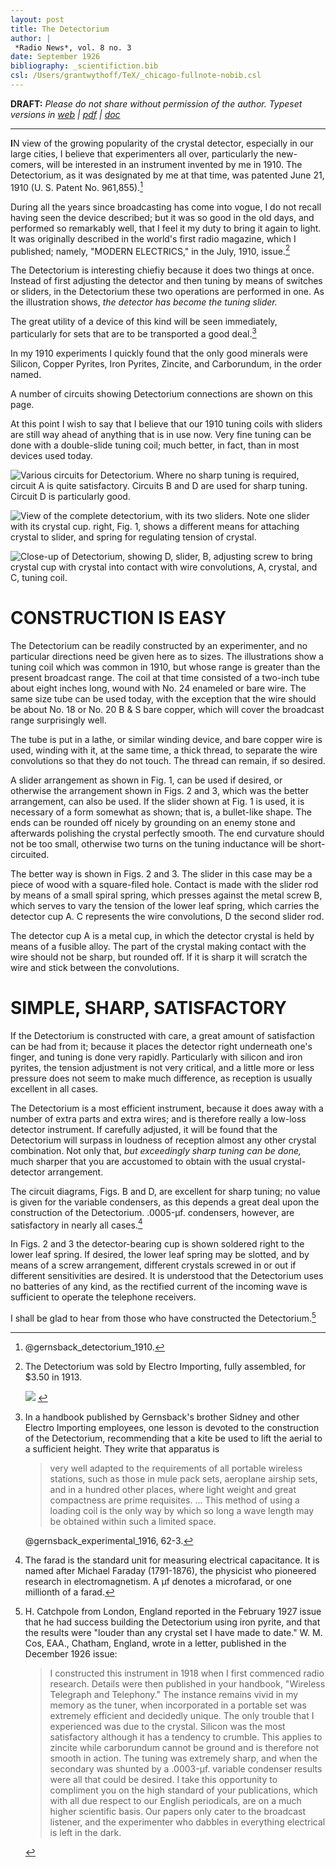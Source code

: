 ```yaml
---
layout: post
title: The Detectorium
author: |
 *Radio News*, vol. 8 no. 3
date: September 1926
bibliography: _scientifiction.bib
csl: /Users/grantwythoff/TeX/_chicago-fullnote-nobib.csl
---
```


**DRAFT:** *Please do not share without permission of the author. Typeset versions in [web](http://gernsback.wythoff.net/192609_the_detectorium.html) \| [pdf](https://github.com/gwijthoff/perversity_of_things/blob/gh-pages/typeset_drafts/192609_the_detectorium.pdf?raw=true) \| [doc](https://github.com/gwijthoff/perversity_of_things/blob/gh-pages/typeset_drafts/192609_the_detectorium.docx)*

* * * * * * * * 

**I**N view of the growing popularity of the crystal detector, especially in our large cities, I believe that experimenters all over, particularly the new-comers, will be interested in an instrument invented by me in 1910. The Detectorium, as it was designated by me at that time, was patented June 21, 1910 (U. S. Patent No. 961,855).[^855]

During all the years since broadcasting has come into vogue, I do not recall having seen the device described; but it was so good in the old days, and performed so remarkably well, that I feel it my duty to bring it again to light. It was originally described in the world's first radio magazine, which I published; namely, "MODERN ELECTRICS," in the July, 1910, issue.[^dtc]

The Detectorium is interesting chiefiy because it does two things at once. Instead of first adjusting the detector and then tuning by means of switches or sliders, in the Detectorium these two operations are performed in one. As the illustration shows, *the detector has become the tuning slider.*

The great utility of a device of this kind will be seen immediately, particularly for sets that are to be transported a good deal.[^prt]

In my 1910 experiments I quickly found that the only good minerals were Silicon, Copper Pyrites, Iron Pyrites, Zincite, and Carborundum, in the order named.

A number of circuits showing Detectorium connections are shown on this page.

At this point I wish to say that I believe that our 1910 tuning coils with sliders are still way ahead of anything that is in use now. Very fine tuning can be done with a double-slide tuning coil; much better, in fact, than in most devices used today.

![Various circuits for Detectorium.  Where no sharp tuning is required, circuit A is quite satisfactory.  Circuits B and D are used for sharp tuning.  Circuit D is particularly good.](images/detectorium1.png)

![View of the complete detectorium, with its two sliders.  Note one slider with its crystal cup.  right, Fig. 1, shows a different means for attaching crystal to slider, and spring for regulating tension of crystal.](images/detectorium2.png)

![Close-up of Detectorium, showing D, slider, B, adjusting screw to bring crystal cup with crystal into contact with wire convolutions, A, crystal, and C, tuning coil.](images/detectorium3.png)

CONSTRUCTION IS EASY
=====================

The Detectorium can be readily constructed by an experimenter, and no particular directions need be given here as to sizes. The illustrations show a tuning coil which was common in 1910, but whose range is greater than the present broadcast range. The coil at that time consisted of a two-inch tube about eight inches long, wound with No. 24 enameled or bare wire. The same size tube can be used today, with the exception that the wire should be about No. 18 or No. 20 B & S bare copper, which will cover the broadcast range surprisingly well.

The tube is put in a lathe, or similar winding device, and bare copper wire is used, winding with it, at the same time, a thick thread, to separate the wire convolutions so that they do not touch. The thread can remain, if so desired.

A slider arrangement as shown in Fig. 1, can be used if desired, or otherwise the arrangement shown in Figs. 2 and 3, which was the better arrangement, can also be used. If the slider shown at Fig. 1 is used, it is necessary of a form somewhat as shown; that is, a bullet-like shape. The ends can be rounded off nicely by grounding on an enemy stone and afterwards polishing the crystal perfectly smooth. The end curvature should not be too small, otherwise two turns on the tuning inductance will be short-circuited.

The better way is shown in Figs. 2 and 3. The slider in this case may be a piece of wood with a square-filed hole. Contact is made with the slider rod by means of a small spiral spring, which presses against the metal screw B, which serves to vary the tension of the lower leaf spring, which carries the detector cup A. C represents the wire convolutions, D the second slider rod.

The detector cup A is a metal cup, in which the detector crystal is held by means of a fusible alloy. The part of the crystal making contact with the wire should not be sharp, but rounded off. If it is sharp it will scratch the wire and stick between the convolutions.

SIMPLE, SHARP, SATISFACTORY
============================

If the Detectorium is constructed with care, a great amount of satisfaction can be had from it; because it places the detector right underneath one's finger, and tuning is done very rapidly. Particularly with silicon and iron pyrites, the tension adjustment is not very critical, and a little more or less pressure does not seem to make much difference, as reception is usually excellent in all cases.

The Detectorium is a most efficient instrument, because it does away with a number of extra parts and extra wires; and is therefore really a low-loss detector instrument. If carefully adjusted, it will be found that the Detectorium will surpass in loudness of reception almost any other crystal combination. Not only that, *but exceedingly sharp tuning can be done,* much sharper that you are accustomed to obtain with the usual crystal-detector arrangement. 

The circuit diagrams, Figs. B and D, are excellent for sharp tuning; no value is given for the variable condensers, as this depends a great deal upon the construction of the Detectorium. .0005-µf. condensers, however, are satisfactory in nearly all cases.[^frd]

In Figs. 2 and 3 the detector-bearing cup is shown soldered right to the lower leaf spring. If desired, the lower leaf spring may be slotted, and by means of a screw arrangement, different crystals screwed in or out if different sensitivities are desired. It is understood that the Detectorium uses no batteries of any kind, as the rectified current of the incoming wave is sufficient to operate the telephone receivers.

I shall be glad to hear from those who have constructed the Detectorium.[^rdr]

[^rdr]: H. Catchpole from London, England reported in the February 1927 issue that he had success building the Detectorium using iron pyrite, and that the results were "louder than any crystal set I have made to date."  W. M. Cos, EAA., Chatham, England, wrote in a letter, published in the December 1926 issue:

    > I constructed this instrument in 1918 when I first commenced radio research. Details were then published in your handbook, "Wireless Telegraph and Telephony." The instance remains vivid in my memory as the tuner, when incorporated in a portable set was extremely efficient and decidedly unique. The only trouble that I experienced was due to the crystal. Silicon was the most satisfactory although it has a tendency to crumble. This applies to zincite while carborundum cannot be ground and is therefore not smooth in action. The tuning was extremely sharp, and when the secondary was shunted by a .0003-µf. variable condenser results were all that could be desired. I take this opportunity to compliment you on the high standard of your publications, which with all due respect to our English periodicals, are on a much higher scientific basis. Our papers only cater to the broadcast listener, and the experimenter who dabbles in everything electrical is left in the dark.

[^855]: @gernsback_detectorium_1910.

[^dtc]: The Detectorium was sold by Electro Importing, fully assembled, for $3.50 in 1913.

    ![](images/detectorium_ad.png) <!-- no figure -->

[^prt]: In a handbook published by Gernsback's brother Sidney and other Electro Importing employees, one lesson is devoted to the construction of the Detectorium, recommending that a kite be used to lift the aerial to a sufficient height.  They write that apparatus is

    > very well adapted to the requirements of all portable wireless stations, such as those in mule pack sets, aeroplane airship sets, and in a hundred other places, where light weight and great compactness are prime requisites. … This method of using a loading coil is the only way by which so long a wave length may be obtained within such a limited space.  
    
    @gernsback_experimental_1916, 62-3.
    
[^frd]: The farad is the standard unit for measuring electrical capacitance. It is named after Michael Faraday (1791-1876), the physicist who pioneered research in electromagnetism. A µf denotes a microfarad, or one millionth of a farad.